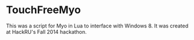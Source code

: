 TouchFreeMyo
============

This was a script for Myo in Lua to interface with Windows 8. It was created at HackRU's Fall 2014 hackathon. 
